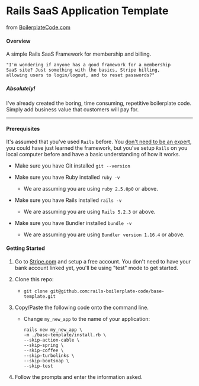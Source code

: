 # Rails SaaS Application Template
from [BoilerplateCode.com](https://boilerplatecode.com)

#### Overview

A simple Rails SaaS Framework for membership and billing.

    "I'm wondering if anyone has a good framework for a membership 
    SaaS site? Just something with the basics, Stripe billing, 
    allowing users to login/logout, and to reset passwords?"

##### Absolutely!

I've already created the boring, time consuming, repetitive boilerplate code. 
Simply add business value that customers will pay for.

---

#### Prerequisites

It's assumed that you've used `Rails` before. You 
[don't need to be an expert](https://guides.rubyonrails.org/),
you could have just learned the framework, but you've setup
`Rails` on you local computer before and have a basic understanding of how it works.

* Make sure you have Git installed `git --version`

* Make sure you have Ruby installed `ruby -v`

    * We are assuming you are using `ruby 2.5.0p0` or above.
    
* Make sure you have Rails installed `rails -v`
    
    * We are assuming you are using `Rails 5.2.3` or above.
    
* Make sure you have Bundler installed `bundle -v`
    
    * We are assuming you are using `Bundler version 1.16.4` or above.    
     
     
#### Getting Started

1. Go to [Stripe.com](https://stripe.com) and setup a free account. 
You don't need to have your bank account linked yet, you'll be using "test" mode
to get started.

1. Clone this repo:
 
    * `git clone git@github.com:rails-boilerplate-code/base-template.git`

1. Copy/Paste the following code onto the command line.
    
    * Change `my_new_app` to the name of your application:

        ```bazaar
        rails new my_new_app \
        -m ./base-template/install.rb \
        --skip-action-cable \
        --skip-spring \
        --skip-coffee \
        --skip-turbolinks \
        --skip-bootsnap \
        --skip-test
        ```   
        
1. Follow the prompts and enter the information asked. 

